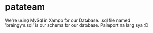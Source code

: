 patateam
========
We're using MySql in Xampp for our Database. .sql file named 'braingym.sql' is our schema for our database. Paimport na lang sya :D 